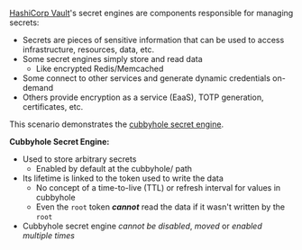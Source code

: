 [HashiCorp Vault](https://www.vaultproject.io)'s secret engines are components responsible for managing secrets:

- Secrets are pieces of sensitive information that can be used to access infrastructure, resources, data, etc.
- Some secret engines simply store and read data
    - Like encrypted Redis/Memcached
- Some connect to other services and generate dynamic credentials on-demand
- Others provide encryption as a service (EaaS), TOTP generation, certificates, etc.

This scenario demonstrates the [cubbyhole secret engine](https://www.vaultproject.io/docs/secrets/cubbyhole/index.html).

**Cubbyhole Secret Engine:**

- Used to store arbitrary secrets
  - Enabled by default at the cubbyhole/ path
- Its lifetime is linked to the token used to write the data
  - No concept of a time-to-live (TTL) or refresh interval for values in cubbyhole
  - Even the `root` token ***cannot*** read the data if it wasn't written by the `root`
- Cubbyhole secret engine _cannot be disabled_, _moved_ or _enabled multiple times_
